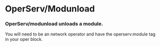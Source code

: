 # OperServ/Modunload 
### OperServ/modunload unloads a module. 
<p>You will need to be an network operator and have the operserv:module tag in your oper block.</p>